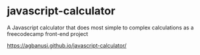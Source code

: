 # javascript-calculator
A Javascript calculator that does most simple to complex calculations as a freecodecamp front-end project

https://agbanusi.github.io/javascript-calculator/
